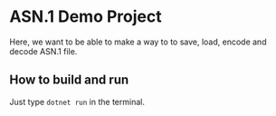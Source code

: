 # ASN.1 Demo Project
Here, we want to be able to make a way to to save, load,
encode and decode ASN.1 file.

## How to build and run
Just type `dotnet run` in the terminal.